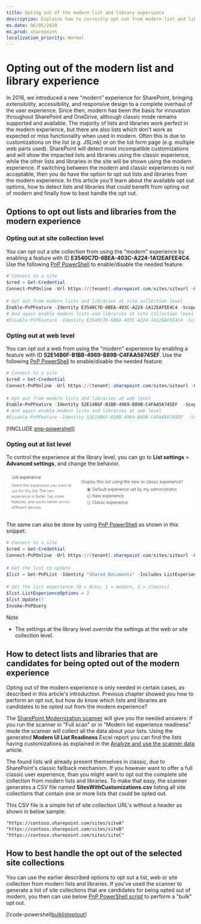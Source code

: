 ```yaml
---
title: Opting out of the modern list and library experience 
description: Explains how to correctly opt out from modern list and libraries
ms.date: 06/05/2020
ms.prod: sharepoint
localization_priority: Normal
---
```


# Opting out of the modern list and library experience

In 2016, we introduced a new “modern” experience for SharePoint, bringing extensibility, accessibility, and responsive design to a complete overhaul of the user experience. Since then, modern has been the basis for innovation throughout SharePoint and OneDrive, although classic mode remains supported and available. The majority of lists and libraries work perfect in the modern experience, but there are also lists which don't work as expected or miss functionality when used in modern. Often this is due to customizations on the list (e.g. JSLink) or on the list form page (e.g. multiple web parts used). SharePoint will detect most incompatible customizations and will show the impacted lists and libraries using the classic experience, while the other lists and libraries in the site will be shown using the modern experience. If switching between the modern and classic experiences is not acceptable, then you do have the option to opt out lists and libraries from the modern experience. In this article you'll learn about the available opt out options, how to detect lists and libraries that could benefit from opting out of modern and finally how to best handle the opt out.

## Options to opt out lists and libraries from the modern experience

### Opting out at site collection level

You can opt out a site collection from using the "modern" experience by enabling a feature with ID **E3540C7D-6BEA-403C-A224-1A12EAFEE4C4**. Use the following [PnP PowerShell](https://aka.ms/sppnp-powershell) to enable/disable the needed feature:

```powershell
# Connect to a site
$cred = Get-Credential
Connect-PnPOnline -Url https://[tenant].sharepoint.com/sites/siteurl -Credentials $cred

# Opt out from modern lists and libraries at site collection level
Enable-PnPFeature -Identity E3540C7D-6BEA-403C-A224-1A12EAFEE4C4 -Scope Site
# And again enable modern lists and libraries at site collection level
#Disable-PnPFeature -Identity E3540C7D-6BEA-403C-A224-1A12EAFEE4C4 -Scope Site
```

### Opting out at web level

You can opt out a web from using the "modern" experience by enabling a feature with ID **52E14B6F-B1BB-4969-B89B-C4FAA56745EF**. Use the following [PnP PowerShell](https://aka.ms/sppnp-powershell) to enable/disable the needed feature:

```powershell
# Connect to a site
$cred = Get-Credential
Connect-PnPOnline -Url https://[tenant].sharepoint.com/sites/siteurl -Credentials $cred

# Opt out from modern lists and libraries at web level
Enable-PnPFeature -Identity 52E14B6F-B1BB-4969-B89B-C4FAA56745EF  -Scope Web
# And again enable modern lists and libraries at web level
#Disable-PnPFeature -Identity 52E14B6F-B1BB-4969-B89B-C4FAA56745EF  -Scope Web
```

[!INCLUDE [pnp-powershell](../../includes/snippets/open-source/pnp-powershell.md)]

### Opting out at list level

To control the experience at the library level, you can go to **List settings** > **Advanced settings**, and change the behavior.

![List experience configuration](media/modernize/list-experience-setting.png)

The same can also be done by using [PnP PowerShell](https://aka.ms/sppnp-powershell) as shown in this snippet:

```powershell
# Connect to a site
$cred = Get-Credential
Connect-PnPOnline -Url https://[tenant].sharepoint.com/sites/siteurl -Credentials $cred

# Get the list to update
$list = Get-PnPList -Identity "Shared Documents" -Includes ListExperienceOptions

# Set the list experience (0 = Auto, 1 = modern, 2 = classic)
$list.ListExperienceOptions = 2
$list.Update()
Invoke-PnPQuery
```

> [!NOTE]
> - The settings at the library level *override* the settings at the web or site collection level.

## How to detect lists and libraries that are candidates for being opted out of the modern experience

Opting out of the modern experience is only needed in certain cases, as described in this article's introduction. Previous chapter showed you how to perform an opt out, but how do know which lists and libraries are candidates to be opted out from the modern experience?

The [SharePoint Modernization scanner](https://aka.ms/sppnp-modernizationscanner) will give you the needed answers: if you run the scanner in "Full scan" or in "Modern list experience readiness" mode the scanner will collect all the data about your lists. Using the generated **Modern UI List Readiness** Excel report you can find the lists having customizations as explained in the [Analyze and use the scanner data](modernize-userinterface-lists-and-libraries-scanner.md) article.

The found lists will already present themselves in classic, due to SharePoint's classic fallback mechanism. If you however want to offer a full classic user experience, than you might want to opt out the complete site collection from modern lists and libraries. To make that easy, the scanner generates a CSV file named **SitesWithCustomizations.csv** listing all site collections that contain one or more lists that could be opted out.

This CSV file is a simple list of site collection URL's without a header as shown in below sample:

```CSV
"https://contoso.sharepoint.com/sites/siteA"
"https://contoso.sharepoint.com/sites/siteB"
"https://contoso.sharepoint.com/sites/siteC"
```

## How to best handle the opt out of the selected site collections

You can use the earlier described options to opt out a list, web or site collection from modern lists and libraries. If you've used the scanner to generate a list of site collections that are candidates for being opted out of modern, you then can use below [PnP PowerShell script](https://github.com/SharePoint/sp-dev-modernization/tree/master/Scripts/ListsAndLibraries) to perform a "bulk" opt out.

[!code-powershell[bulklistoptout](../../sp-dev-modernization/Scripts/ListsAndLibraries/SetModernListUsage.ps1 "Bulk site opt out of modern lists and libraries")]
